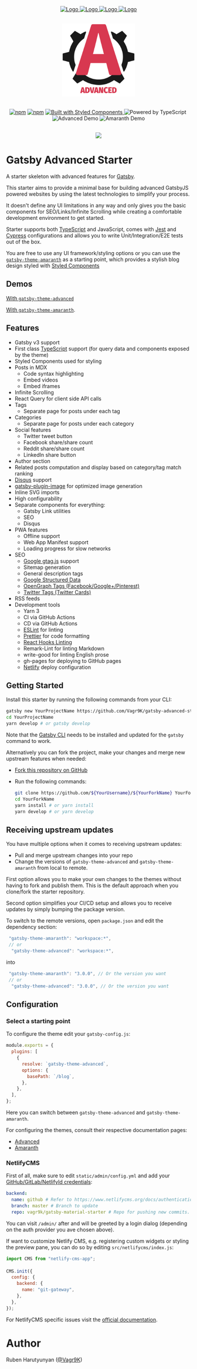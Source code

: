 <div align="center" style="margin-bottom:30px">
    <a href='https://github.com/vagr9k/gatsby-advanced-starter/blob/master/LICENSE'>
    <img src="https://img.shields.io/github/license/vagr9k/gatsby-advanced-starter.svg" alt="Logo" />
    </a>
    <a href='https://github.com/vagr9k/gatsby-advanced-starter'>
    <img src="https://img.shields.io/github/v/tag/Vagr9K/gatsby-advanced-starter" alt="Logo" />
    </a>
        <a href='https://github.com/vagr9k/gatsby-advanced-starter/stargazers'>
    <img src="https://img.shields.io/github/stars/Vagr9K/gatsby-advanced-starter" alt="Logo" />
    </a>
        <a href="https://twitter.com/intent/tweet?text=A%20cool%20%40gatsbyjs%20starter%3A&url=https%3A%2F%2Fgithub.com%2FVagr9K%2Fgatsby-advanced-starter">
    <img src="https://img.shields.io/twitter/url/https/github.com/vagr9k/gatsby-advanced-starter.svg?style=social" alt="Logo" />
    </a>
</div>

<div align="center"  style="margin-bottom:30px">
    <img src="docs/logos/logo.png" alt="Logo" width='200px' height='200px'/>
</div>

<div align="center"  style="margin-bottom:30px">
<a href="https://www.npmjs.com/package/gatsby-theme-advanced"><img src="https://badgen.net/npm/v/gatsby-theme-advanced" alt="npm" /></a>
<a href="https://www.npmjs.com/package/gatsby-theme-amaranth"><img src="https://badgen.net/npm/v/gatsby-theme-amaranth" alt="npm" /></a>
<a href="https://www.styled-components.com/"><img src="https://badgen.net/badge/Built%20With/styled%20components/db7093" alt="Built with Styled Components" />
</a>
<img src="https://badgen.net/badge/Built With/TypeScript/blue" alt="Powered by TypeScript" />
<img href="https://advanced-demo.netlify.app/"><img src="https://api.netlify.com/api/v1/badges/69abdfee-1df9-4e69-abe9-e8f5d8c9c630/deploy-status" alt="Advanced Demo"/></a>
<img href="https://amaranth-demo.netlify.app/"><img src="https://api.netlify.com/api/v1/badges/f9d33573-f168-4ff2-a6e6-e1a7570dd5a0/deploy-status" alt="Amaranth Demo"/></a>
</div>

<div align="center"  style="margin-bottom:30px">
<img href="https://open.vscode.dev/vagr9k/gatsby-advanced-starter"><img src="https://open.vscode.dev/badges/open-in-vscode.svg"/></a>
</div>

# Gatsby Advanced Starter

A starter skeleton with advanced features for [Gatsby](https://github.com/gatsbyjs/gatsby/).

This starter aims to provide a minimal base for building advanced GatsbyJS powered websites by using the latest technologies to simplify your process.

It doesn't define any UI limitations in any way and only gives you the basic components for SEO/Links/Infinite Scrolling while creating a comfortable development environment to get started.

Starter supports both [TypeScript](https://www.typescriptlang.org/) and JavaScript, comes with [Jest](https://jestjs.io/) and [Cypress](https://www.cypress.io/) configurations and allows you to write Unit/Integration/E2E tests out of the box.

You are free to use any UI framework/styling options or you can use the [`gatsby-theme-amaranth`](https://www.npmjs.com/package/gatsby-theme-amaranth) as a starting point, which provides a stylish blog design styled with [Styled Components](https://styled-components.com/)

## Demos

[With `gatsby-theme-advanced`](https://advanced-demo.netlify.app/)

[With `gatsby-theme-amaranth`](https://amaranth-demo.netlify.app/).

## Features

- Gatsby v3 support
- First class [TypeScript](https://www.typescriptlang.org/) support (for query data and components exposed by the theme)
- Styled Components used for styling
- Posts in MDX
  - Code syntax highlighting
  - Embed videos
  - Embed iframes
- Infinite Scrolling
- React Query for client side API calls
- Tags
  - Separate page for posts under each tag
- Categories
  - Separate page for posts under each category
- Social features
  - Twitter tweet button
  - Facebook share/share count
  - Reddit share/share count
  - LinkedIn share button
- Author section
- Related posts computation and display based on category/tag match ranking
- [Disqus](https://disqus.com/) support
- [gatsby-plugin-image](https://www.gatsbyjs.com/plugins/gatsby-plugin-image/) for optimized image generation
- Inline SVG imports
- High configurability
- Separate components for everything:
  - Gatsby Link utilities
  - SEO
  - Disqus
- PWA features
  - Offline support
  - Web App Manifest support
  - Loading progress for slow networks
- SEO
  - [Google gtag.js](https://developers.google.com/gtagjs/) support
  - Sitemap generation
  - General description tags
  - [Google Structured Data](https://developers.google.com/search/docs/advanced/structured-data/intro-structured-data)
  - [OpenGraph Tags (Facebook/Google+/Pinterest)](https://ogp.me/)
  - [Twitter Tags (Twitter Cards)](https://developer.twitter.com/en/docs/tweets/optimize-with-cards/overview/markup)
- RSS feeds
- Development tools
  - Yarn 3
  - CI via GitHub Actions
  - CD via GitHub Actions
  - [ESLint](https://eslint.org/) for linting
  - [Prettier](https://prettier.io/) for code formatting
  - [React Hooks Linting](https://www.npmjs.com/package/eslint-plugin-react-hooks)
  - Remark-Lint for linting Markdown
  - write-good for linting English prose
  - gh-pages for deploying to GitHub pages
  - [Netlify](https://www.netlify.com/) deploy configuration

## Getting Started

Install this starter by running the following commands from your CLI:

```sh
gatsby new YourProjectName https://github.com/Vagr9K/gatsby-advanced-starter
cd YourProjectName
yarn develop # or gatsby develop
```

Note that the [Gatsby CLI](https://www.npmjs.com/package/gatsby-cli) needs to be installed and updated for the `gatsby` command to work.

Alternatively you can fork the project, make your changes and merge new upstream features when needed:

- [Fork this repository on GitHub](https://github.com/Vagr9K/gatsby-advanced-starter/fork)
- Run the following commands:

  ```sh
  git clone https://github.com/${YourUsername}/${YourForkName} YourForkName # Clone your fork
  cd YourForkName
  yarn install # or yarn install
  yarn develop # or yarn develop
  ```

## Receiving upstream updates

You have multiple options when it comes to receiving upstream updates:

- Pull and merge upstream changes into your repo
- Change the versions of `gatsby-theme-advanced` and `gatsby-theme-amaranth` from local to remote.

First option allows you to make your own changes to the themes without having to fork and publish them. This is the default approach when you clone/fork the starter repository.

Second option simplifies your CI/CD setup and allows you to receive updates by simply bumping the package version.

To switch to the remote versions, open `package.json` and edit the dependency section:

```js
 "gatsby-theme-amaranth": "workspace:*",
 // or
  "gatsby-theme-advanced": "workspace:*",
```

into

```js
 "gatsby-theme-amaranth": "3.0.0", // Or the version you want
 // or
  "gatsby-theme-advanced": "3.0.0", // Or the version you want
```

## Configuration

### Select a starting point

To configure the theme edit your `gatsby-config.js`:

```js
module.exports = {
  plugins: [
    {
      resolve: `gatsby-theme-advanced`,
      options: {
        basePath: `/blog`,
      },
    },
  ],
};
```

Here you can switch between `gatsby-theme-advanced` and `gatsby-theme-amaranth`.

For configuring the themes, consult their respective documentation pages:

- [Advanced](themes/advanced/README.md)
- [Amaranth](themes/amaranth/README.md)

### NetlifyCMS

First of all, make sure to edit `static/admin/config.yml` and add your [GitHub/GitLab/NetlifyId credentials](https://www.netlifycms.org/docs/authentication-backends/):

```yml
backend:
  name: github # Refer to https://www.netlifycms.org/docs/authentication-backends/ for auth backend list and instructions
  branch: master # Branch to update
  repo: vagr9k/gatsby-material-starter # Repo for pushing new commits. Make sure to replace with your repo!
```

You can visit `/admin/` after and will be greeted by a login dialog (depending on the auth provider you ave chosen above).

If want to customize Netlify CMS, e.g. registering custom widgets or styling the preview pane, you can do so by editing `src/netlifycms/index.js`:

```js
import CMS from "netlify-cms-app";

CMS.init({
  config: {
    backend: {
      name: "git-gateway",
    },
  },
});
```

For NetlifyCMS specific issues visit the [official documentation](https://www.netlifycms.org/docs/intro/).

# Author

Ruben Harutyunyan ([@Vagr9K](https://twitter.com/Vagr9K))
